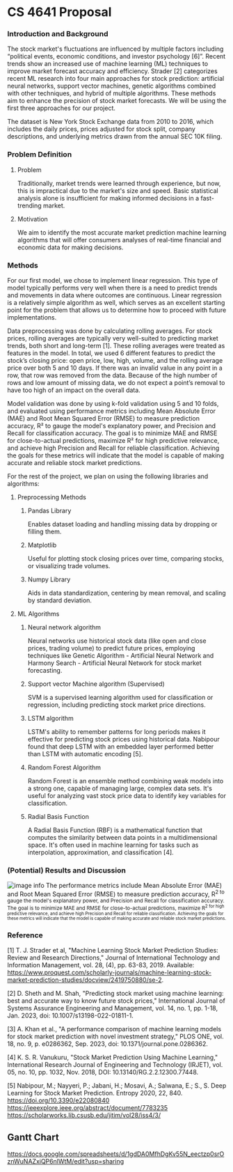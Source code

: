 # CS 4641 Proposal

### Introduction and Background

The stock market's fluctuations are influenced by multiple factors including “political events, economic conditions, and investor psychology [6]”. Recent trends show an increased use of machine learning (ML) techniques to improve market forecast accuracy and efficiency. Strader [2] categorizes recent ML research into four main approaches for stock prediction: artificial neural networks, support vector machines, genetic algorithms combined with other techniques, and hybrid of multiple algorithms. These methods aim to enhance the precision of stock market forecasts. We will be using the first three approaches for our project.

The dataset is New York Stock Exchange data from 2010 to 2016, which includes the daily prices, prices adjusted for stock split, company descriptions, and underlying metrics drawn from the annual SEC 10K filing.



### Problem Definition

1. Problem

    Traditionally, market trends were learned through experience, but now, this is impractical due to the market's size and speed. Basic statistical analysis alone is insufficient for making informed decisions in a fast-trending market.
2. Motivation

    We aim to identify the most accurate market prediction machine learning algorithms that will offer consumers analyses of real-time financial and economic data for making decisions.




### Methods

For our first model, we chose to implement linear regression. This type of model typically performs very well when there is a need to predict trends and movements in data where outcomes are continuous. Linear regression is a relatively simple algorithm as well, which serves as an excellent starting point for the problem that allows us to determine how to proceed with future implementations.

Data preprocessing was done by calculating rolling averages. For stock prices, rolling averages are typically very well-suited to predicting market trends, both short and long-term [1]. These rolling averages were treated as features in the model. In total, we used 6 different features to predict the stock’s closing price: open price, low, high, volume, and the rolling average price over both 5 and 10 days. If there was an invalid value in any point in a row, that row was removed from the data. Because of the high number of rows and low amount of missing data, we do not expect a point’s removal to have too high of an impact on the overall data.

Model validation was done by using k-fold validation using 5 and 10 folds, and evaluated using performance metrics including Mean Absolute Error (MAE) and Root Mean Squared Error (RMSE) to measure prediction accuracy, R² to gauge the model's explanatory power, and Precision and Recall for classification accuracy. The goal is to minimize MAE and RMSE for close-to-actual predictions, maximize R² for high predictive relevance, and achieve high Precision and Recall for reliable classification. Achieving the goals for these metrics will indicate that the model is capable of making accurate and reliable stock market predictions.

For the rest of the project, we plan on using the following libraries and algorithms:
1. Preprocessing Methods

    1. Pandas Library

        Enables dataset loading and handling missing data by dropping or filling them.

    2. Matplotlib

        Useful for plotting stock closing prices over time, comparing stocks, or visualizing trade volumes.

	3. Numpy Library

        Aids in data standardization, centering by mean removal, and scaling by standard deviation.



2. ML Algorithms

    1. Neural network algorithm

        Neural networks use historical stock data (like open and close prices, trading volume) to predict future prices, employing techniques like Genetic Algorithm - Artificial Neural Network and Harmony Search - Artificial Neural Network for stock market forecasting.

    2. Support vector Machine algorithm (Supervised)

        SVM is a supervised learning algorithm used for classification or regression, including predicting stock market price directions.

	3. LSTM algorithm

        LSTM's ability to remember patterns for long periods makes it effective for predicting stock prices using historical data. Nabipour found that deep LSTM with an embedded layer performed better than LSTM with automatic encoding [5].

    4. Random Forest Algorithm

        Random Forest is an ensemble method combining weak models into a strong one, capable of managing large, complex data sets. It's useful for analyzing vast stock price data to identify key variables for classification.

	5. Radial Basis Function

        A Radial Basis Function (RBF) is a mathematical function that computes the similarity between data points in a multidimensional space. It's often used in machine learning for tasks such as interpolation, approximation, and classification [4].




### (Potential) Results and Discussion
![image info](./pictures/image.png)
The performance metrics include Mean Absolute Error (MAE) and Root Mean Squared Error (RMSE) to measure prediction accuracy, R<sup>2  to gauge the model's explanatory power, and Precision and Recall for classification accuracy. The goal is to minimize MAE and RMSE for close-to-actual predictions, maximize R<sup>2  for high predictive relevance, and achieve high Precision and Recall for reliable classification. Achieving the goals for these metrics will indicate that the model is capable of making accurate and reliable stock market predictions.

### Reference


[1] T. J. Strader et al, &#34;Machine Learning Stock Market Prediction Studies: Review and Research Directions,&#34; Journal of International Technology and Information Management, vol. 28, (4), pp. 63-83, 2019. Available: https://www.proquest.com/scholarly-journals/machine-learning-stock-market-prediction-studies/docview/2419750880/se-2.

[2] D. Sheth and M. Shah, &#34;Predicting stock market using machine learning: best and accurate way to know future stock prices,&#34; International Journal of Systems Assurance Engineering and Management, vol. 14, no. 1, pp. 1-18, Jan. 2023, doi: 10.1007/s13198-022-01811-1.


[3] A. Khan et al., &#34;A performance comparison of machine learning models for stock market prediction with novel investment strategy,&#34; PLOS ONE, vol. 18, no. 9, p. e0286362, Sep. 2023, doi: 10.1371/journal.pone.0286362.

[4] K. S. R. Vanukuru, &#34;Stock Market Prediction Using Machine Learning,&#34; International Research Journal of Engineering and Technology (IRJET), vol. 05, no. 10, pp. 1032, Nov. 2018, DOI: 10.13140/RG.2.2.12300.77448.

[5] Nabipour, M.; Nayyeri, P.; Jabani, H.; Mosavi, A.; Salwana, E.; S., S. Deep Learning for Stock Market Prediction. Entropy 2020, 22, 840. https://doi.org/10.3390/e22080840
https://ieeexplore.ieee.org/abstract/document/7783235
https://scholarworks.lib.csusb.edu/jitim/vol28/iss4/3/


## Gantt Chart

https://docs.google.com/spreadsheets/d/1gdDA0MfhDgKv55N_eectzp0srOznWuNAZxiQP6nlWtM/edit?usp=sharing

